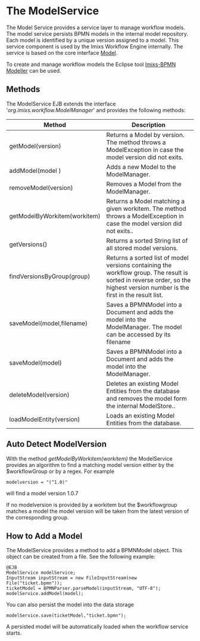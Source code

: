 # The ModelService
The Model Service provides a service layer to manage workflow models. The model service persists BPMN models in the internal model repository. Each model is identified by a unique version assigned to a model.  This service component is used by the Imixs Workflow Engine internally. The service is based on the core interface [Model](../core/model.html).

To create and manage workflow models the Eclipse tool  [Imixs-BPMN Modeller](../modelling/index.html) can be used.
 
## Methods 
The ModelService EJB extends the interface '_org.imixs.workflow.ModelManager_' and provides the following methods:


|Method              		 | Description 				 |
|----------------------------|---------------------------|
|getModel(version)           | Returns a Model by version. The method throws a ModelException in case  the model version did not exits.|
|addModel(model  )           | Adds a new Model to the ModelManager.|
|removeModel(version)        | Removes a Model from the ModelManager.|
|getModelByWorkitem(workitem)| Returns a Model matching a given workitem. The method throws a ModelException in case the model version did not exits..|
|getVersions()        |Returns a sorted String list of all stored model versions.|
|findVersionsByGroup(group)        | Returns a sorted list of model versions containing the workflow group. The result is sorted in reverse order, so the highest version number is the first in the result list.|
|saveModel(model,filename)   | Saves a BPMNModel into a Document and adds the model into the ModelManager. The model can be accessed by its filename|
|saveModel(model)        | Saves a BPMNModel into a Document and adds the model into the ModelManager.|
|deleteModel(version)        | Deletes an existing Model Entities from the database and removes the model form the internal ModelStore..|
|loadModelEntity(version)        | Loads an existing Model Entities from the database.|


## Auto Detect ModelVersion

With the method *getModelByWorkitem(workitem)* the ModelService provides an algorithm to find a matching model version either by the $workflowGroup or by a regex. For example

	modelversion = "(^1.0)" 
	
will find a model version 1.0.7  

If no modelversion is provided by a workitem but the $workflowgroup matches a model the model version will be taken from the latest version of the corresponding group. 



## How to Add a Model

The ModelService provides a method to add a BPMNModel object. This object can be created from a file. See the following example:

	@EJB
	ModelService modelService;
	InputStream inputStream = new FileInputStream(new File("ticket.bpmn"));
	ticketModel = BPMNParser.parseModel(inputStream, "UTF-8");
	modelService.addModel(model);

You can also persist the model into the data storage

	modelService.save(ticketModel,"ticket.bpmn");

A persisted model will be automatically loaded when the workflow service starts. 	
